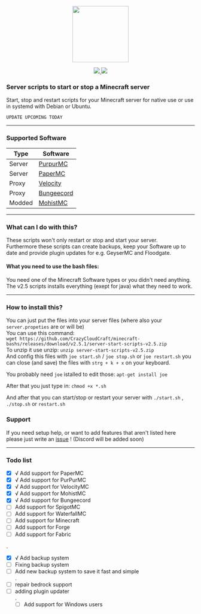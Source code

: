 <p align="center">
    <img src="https://crazycloudcraft.de/wp-content/uploads/2021/04/cropped-crazycloudcraft-icon-server.png" width="150">
</a>
<p align="center">
    <a href="https://github.com/CrazyCloudCraft/minecraft-bashs/releases">
        <img src="https://img.shields.io/github/v/release/CrazyCloudCraft/minecraft-bashs?color=%2350AFFF&label=latest%20release&logo=FutureLearn&logoColor=50AFFF&style=flat-square" />
    </a>
    <a href="https://github.com/CrazyCloudCraft/minecraft-bashs/releases">
        <img src="https://img.shields.io/github/downloads/CrazyCloudCraft/minecraft-bashs/total?color=green&label=Downloads&logo=GitHub&logoColor=74FF00&style=flat-square" />
    </a>
  
### Server scripts to start or stop a Minecraft server
Start, stop and restart scripts for your Minecraft server for native use or use in systemd with Debian or Ubuntu.  
  
    UPDATE UPCOMING TODAY  
---
### Supported Software  
| Type | Software
|-----------------------------------------------------------------------|-----------------------------------------------------------------------|
| Server   | [PurpurMC](https://purpurmc.org) 
| Server | [PaperMC](https://papermc.io)         
| Proxy     | [Velocity](https://velocitypowered.com) 
| Proxy         | [Bungeecord](https://spigotmc.org)  
| Modded        | [MohistMC](https://mohistmc.com)  
---
### What can I do with this?
These scripts won't only restart or stop and start your server.  
Furthermore these scripts can create backups, keep your Software up to date and provide plugin updates for e.g. GeyserMC and Floodgate.
  
#### What you need to use the bash files:
You need one of the Minecraft Software types or you didn't need anything.  
The v2.5 scripts installs everything (exept for java) what they need to work.  
  
---
### How to install this?

You can just put the files into your server files (where also your `server.propeties` are or will be)  
You can use this command:  
`wget https://github.com/CrazyCloudCraft/minecraft-bashs/releases/download/v2.5.1/server-start-scripts-v2.5.zip`  
To unzip it use unzip:
`unzip server-start-scripts-v2.5.zip`  
And config this files with `joe start.sh` / `joe stop.sh` or `joe restart.sh` you can close (and save) the files with `strg + k + x` on your keyboard.  
  
You probably need `joe` istalled to edit those: `apt-get install joe`  
    
After that you just type in: `chmod +x *.sh`  
    
And after that you can start/stop or restart your server with `./start.sh` , `./stop.sh` or `restart.sh`
  
### Support  
  
If you need setup help, or want to add features that aren't listed here   
please just write an [issue](https://github.com/CrazyCloudCraft/minecraft-bashs/issues) ! (Discord will be added soon)
  
---
### Todo list
- [x] √ Add support for PaperMC   
- [x] √ Add support for PurPurMC   
- [x] √ Add support for VelocityMC   
- [x] √ Add support for MohistMC   
- [x] √ Add support for Bungeecord  
- [ ] Add support for SpigotMC  
- [ ] Add support for WaterfallMC
- [ ] Add support for Minecraft
- [ ] Add support for Forge
- [ ] Add support for Fabric
    
.
- [x] √ Add backup system  
- [ ] Fixing backup system  
- [ ] Add new backup system to save it fast and simple  
.  
- [ ] repair bedrock support  
- [ ] adding plugin updater  
    .  
    - [ ] Add support for Windows users
